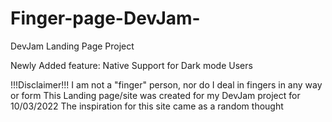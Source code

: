 # Finger-page-DevJam-
 DevJam Landing Page Project

Newly Added feature:
Native Support for Dark mode Users





!!!Disclaimer!!!
I am not a "finger" person, nor do I deal in fingers in any way or form
This Landing page/site was created for my DevJam project for 10/03/2022
The inspiration for this site came as a random thought
